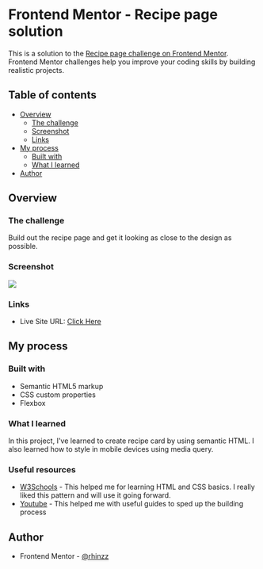# Frontend Mentor - Recipe page solution

This is a solution to the [Recipe page challenge on Frontend Mentor](https://www.frontendmentor.io/challenges/recipe-page-KiTsR8QQKm). Frontend Mentor challenges help you improve your coding skills by building realistic projects. 

## Table of contents

- [Overview](#overview)
  - [The challenge](#the-challenge)
  - [Screenshot](#screenshot)
  - [Links](#links)
- [My process](#my-process)
  - [Built with](#built-with)
  - [What I learned](#what-i-learned)
- [Author](#author)


## Overview

### The challenge

Build out the recipe page and get it looking as close to the design as possible.

### Screenshot

![](./desktop_screenshot.jpeg)

### Links

- Live Site URL: [Click Here](https://rhinzz.github.io/Product-Preview-Card-Component/)

## My process

### Built with

- Semantic HTML5 markup
- CSS custom properties
- Flexbox

### What I learned

In this project, I've learned to create recipe card by using semantic HTML. I also learned how to style in mobile devices using media query.


### Useful resources

- [W3Schools](https://www.w3schools.com/) - This helped me for learning HTML and CSS basics. I really liked this pattern and will use it going forward.
- [Youtube](https://www.youtube.com) - This helped me with useful guides to sped up the building process


## Author

- Frontend Mentor - [@rhinzz](https://www.frontendmentor.io/profile/rhinzz)